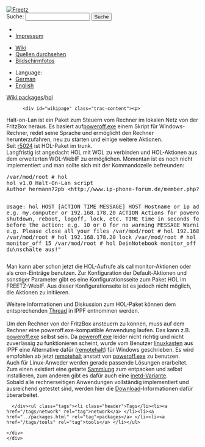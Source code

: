 <!DOCTYPE html PUBLIC "-//W3C//DTD XHTML 1.0 Strict//EN" "http://www.w3.org/TR/xhtml1/DTD/xhtml1-strict.dtd">
<html xmlns="http://www.w3.org/1999/xhtml">

  <head>
    <title>
      packages/hol – Freetz
    </title>
      <meta http-equiv="Content-Type" content="text/html; charset=UTF-8" />
      <meta http-equiv="X-UA-Compatible" content="IE=edge" />
    <!--[if IE]><script type="text/javascript">
      if (/^#__msie303:/.test(window.location.hash))
        window.location.replace(window.location.hash.replace(/^#__msie303:/, '#'));
    </script><![endif]-->
        <link rel="search" href="/search" />
        <link rel="help" href="../TracGuide.html" />
        <link rel="alternate" href="hol%3Fformat=txt" type="text/x-trac-wiki" title="Reiner Text" />
        <link rel="up" href="../packages.html" title="Übergeordnete Wiki-Seite anzeigen" />
        <link rel="start" href="/wiki" />
        <link rel="stylesheet" href="../../chrome/common/css/trac.css" type="text/css" /><link rel="stylesheet" href="../../chrome/common/css/wiki.css" type="text/css" /><link rel="stylesheet" href="../../chrome/wikiextras/css/phrases.css" type="text/css" /><link rel="stylesheet" href="../../chrome/wikiextras/css/boxes.css" type="text/css" /><link rel="stylesheet" href="../../chrome/wikiextras/css/boxes-300.css" type="text/css" /><link rel="stylesheet" href="../../chrome/wikiextras/css/boxes-narrow-toc.css" type="text/css" /><link rel="stylesheet" href="../../wikicss.css" type="text/css" /><link rel="stylesheet" href="../../chrome/tags/css/tractags.css" type="text/css" /><link rel="stylesheet" href="../../chrome/wikinegotiator/css/langmenu-ctxnav.css" type="text/css" />
        <link rel="shortcut icon" href="/favicon.ico" type="image/x-icon" />
        <link rel="icon" href="/favicon.ico" type="image/x-icon" />
      <link type="application/opensearchdescription+xml" rel="search" href="/search/opensearch" title="Freetz durchsuchen" />
      <script type="text/javascript" charset="utf-8" src="../../chrome/common/js/jquery.js"></script>
      <script type="text/javascript" charset="utf-8" src="../../chrome/common/js/babel.js"></script>
      <script type="text/javascript" charset="utf-8" src="../../chrome/common/js/messages/de.js"></script>
      <script type="text/javascript" charset="utf-8" src="../../chrome/common/js/trac.js"></script>
      <script type="text/javascript" charset="utf-8" src="../../chrome/common/js/search.js"></script>
      <script type="text/javascript" charset="utf-8" src="../../chrome/common/js/folding.js"></script>
    <script type="text/javascript">
      jQuery(document).ready(function($) {
        $("#content").find("h1,h2,h3,h4,h5,h6").addAnchor(_("Link to this section"));
        $("#content").find(".wikianchor").each(function() {
          $(this).addAnchor(babel.format(_("Link to #%(id)s"), {id: $(this).attr('id')}));
        });
        $(".foldable").enableFolding(true, true);
      });
    </script>
  </head>
  <body>
    <div id="banner">
      <div id="header">
        <a id="logo" href="/wiki"><img src="../../chrome/common/freetz_motd.png" alt="Freetz" /></a>
      </div>
      <form id="search" action="https://www.google.com/search" method="get" onsubmit="; this.elements.namedItem('q').value = this.elements.namedItem('oq').value + ' site:freetz.github.io'">
        <div>
          <label for="proj-search">Suche:</label>
          <input type="text" id="proj-search" name="oq" size="18" value="" />
          <input type="hidden" name="q" value="" />
          <input type="submit" value="Suche" />
        </div>
      </form>
      <div id="metanav" class="nav">
    <ul>
      <li class="first"><li class="last"><a href="../Impressum.html">Impressum</a></li>
    </ul>
  </div>
    </div>
    <div id="mainnav" class="nav">
    <ul>
      <li class="first active"><a href="/wiki">Wiki</a></li><li><a href="https://github.com/Freetz-NG/freetz-ng/commits/master">Quellen durchsehen</a></li><li class="last"><a href="/screenshots">Bildschirmfotos</a></li>
    </ul>
  </div>
    <div id="langmenu"><ul><li class="first"><span title="Select a language of wiki content">Language:</span></li><li class=" active"><a class="" href="hol.html" title="displaying language (default)">German</a></li><li class=" last"><a class=" notexist" href="/wiki/packages/hol.en" title="(not available)">English</a></li></ul></div><p /><div id="main">
      <div id="pagepath" class="noprint">
  <a class="pathentry first" title="Zeige WikiStart an" href="/wiki">Wiki:</a><a class="pathentry" href="../packages.html" title="Zeige packages an">packages</a><span class="pathentry sep">/</span><a class="pathentry" href="hol.html" title="Zeige packages/hol an">hol</a>
</div>
    <div id="content" class="wiki">
      <div class="wikipage searchable">

          <div id="wikipage" class="trac-content"><p>
Halt-on-Lan ist ein Paket zum Steuern vom Rechner im lokalen Netz von der FritzBox heraus. Es basiert auf <a class="ext-link" href="http://users.telenet.be/jbosman/poweroff/poweroff.htm"><span class="icon">​</span>poweroff.exe</a> einem Skript für Windows-Rechner, redet seine Sprache und ermöglicht den Rechner herunterzufahren, neu zu starten und einige weitere Aktionen.<br />
Seit <a class="changeset" href="/changeset/5024" title=" * Add hol package from hermann (Poweroff PCs over LAN)">r5024</a> ist HOL-Paket im trunk.<br />
Langfristig ist angedacht HOL mit WOL zu verbinden und HOL-Aktionen aus dem erweiterten WOL-WebIF zu ermöglichen. Momentan ist es noch nicht implementiert und man sollte sich mit der Kommandozeile befreunden:
</p>
<pre class="wiki">/var/mod/root # hol
hol v1.0 Halt-On-Lan script
Author hermann72pb &lt;http://www.ip-phone-forum.de/member.php?u=80424&gt;

Usage: hol HOST [ACTION TIME MESSAGE]
HOST      Hostname or ip address: e.g. my.computer or 192.168.178.20
ACTION    Actions for poweroff: e.g. shutdown, reboot, logoff, lock, etc.
TIME      time in seconds for warning before the action:
          e.g. 10 or 0 for no warning
MESSAGE   Warning message: e.g. Please close all your files
/var/mod/root # hol 192.168.178.20
/var/mod/root # hol 192.168.178.20 lock
/var/mod/root # hol MeinPC monitor_off 15
/var/mod/root # hol DeinNotebook monitor_off 15 "Hey, du\nschalte aus!"
</pre><p>
Man kann aber schon jetzt die HOL-Aufrufe als callmonitor-Aktionen oder als cron-Einträge benutzen.
Zur Konfiguration der Default-Aktionen und sonstiger Parameter gibt es eine Konfigurationsseite zum Paket HOL im FREETZ-WebIF. Aus dieser Konfigurationseite ist es jedoch nicht möglich, die Aktionen zu initiieren.
</p>
<p>
Weitere Informationen und Diskussion zum HOL-Paket können dem entsprechenden <a class="ext-link" href="http://www.ip-phone-forum.de/showthread.php?t=211366"><span class="icon">​</span>Thread</a> in IPPF entnommen werden.<br />
<br />
Um den Rechner von der FritzBox ansteuern zu können, muss auf dem Rechner eine poweroff.exe-kompatible Anwendung laufen. Das kann z.B. <a class="ext-link" href="http://users.telenet.be/jbosman/poweroff/poweroff.htm"><span class="icon">​</span>poweroff.exe</a> selbst sein. Da <a class="ext-link" href="http://users.telenet.be/jbosman/poweroff/poweroff.htm"><span class="icon">​</span>poweroff.exe</a> leider nicht richtig und nicht zuverlässig zu funktionieren scheint, wurde vom Benutzer <a class="ext-link" href="http://www.ip-phone-forum.de/member.php?u=217599"><span class="icon">​</span>linuxkasten</a> aus IPPF eine Alternative dafür (<a class="ext-link" href="http://www.nefkom.info/crats/software/remotehalt/"><span class="icon">​</span>remotehalt</a>) für Windows geschrieben. Es wird empfohlen ab jetzt <a class="ext-link" href="http://www.nefkom.info/crats/software/remotehalt/"><span class="icon">​</span>remotehalt</a> anstatt von <a class="ext-link" href="http://users.telenet.be/jbosman/poweroff/poweroff.htm"><span class="icon">​</span>poweroff.exe</a> zu benutzen.<br />
Auch für Linux-Anweder werden gerade passende Lösungen erarbeitet. Zum einen existiert eine getarte <a class="ext-link" href="http://www.ip-phone-forum.de/showpost.php?p=1501078&amp;postcount=1"><span class="icon">​</span>Sammlung</a> zum entpacken und selbst installieren, zum anderen gibt es dafür auch eine <a class="ext-link" href="http://www.ip-phone-forum.de/showpost.php?p=1553804&amp;postcount=39"><span class="icon">​</span>inetd-Variante</a>.<br />
Sobald alle rechnerseitigen Anwendungen vollständig implementiert und ausreichend getestet sind, werden hier die <a class="wiki" href="../Download.html">Download</a>-Informationen dafür überarbeitet.
</p>
</div>

      </div><ul class="tags"><li class="header">Tags</li><li><a href="/tags/network" rel="tag">network</a> </li><li><a href="../packages.html" rel="tag">packages</a> </li><li><a href="/tags/tools" rel="tag">tools</a> </li></ul>

    </div>
    </div>
  </body>
</html>
